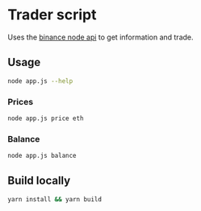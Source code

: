 # Trader script

Uses the [binance node api](https://github.com/jaggedsoft/node-binance-api) to get information and trade.

## Usage

```sh
node app.js --help
```

### Prices

```sh
node app.js price eth
```

### Balance

```sh
node app.js balance
```


## Build locally

```sh
yarn install && yarn build
```